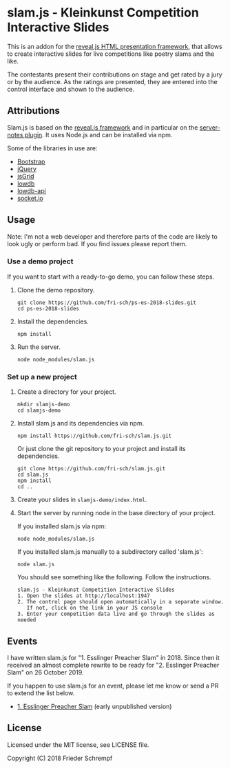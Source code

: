 # slam.js - Kleinkunst Competition Interactive Slides

This is an addon for the [reveal.js HTML presentation framework](https://github.com/hakimel/reveal.js), that allows to create interactive slides for live
competitions like poetry slams and the like.

The contestants present their contributions on stage and get rated by a jury or
by the audience. As the ratings are presented, they are entered into the control
interface and shown to the audience.

## Attributions

Slam.js is based on the [reveal.js framework](https://github.com/hakimel/reveal.js)
and in particular on the [server-notes plugin](https://github.com/hakimel/reveal.js/tree/master/plugin/notes-server).
It uses Node.js and can be installed via npm.

Some of the libraries in use are:

* [Bootstrap](https://github.com/twbs/bootstrap)
* [jQuery](https://github.com/jquery/jquery)
* [jsGrid](https://github.com/tabalinas/jsgrid)
* [lowdb](https://github.com/typicode/lowdb)
* [lowdb-api](https://github.com/rmariuzzo/lowdb-api)
* [socket.io](https://github.com/socketio/socket.io)

## Usage

Note: I'm not a web developer and therefore parts of the code are likely to look
ugly or perform bad. If you find issues please report them.

### Use a demo project

If you want to start with a ready-to-go demo, you can follow these steps.

1. Clone the demo repository.

       git clone https://github.com/fri-sch/ps-es-2018-slides.git
       cd ps-es-2018-slides

2. Install the dependencies.

       npm install

3. Run the server.

       node node_modules/slam.js

### Set up a new project

1. Create a directory for your project.

       mkdir slamjs-demo
       cd slamjs-demo

2. Install slam.js and its dependencies via npm.

       npm install https://github.com/fri-sch/slam.js.git

   Or just clone the git repository to your project and install its dependencies.

       git clone https://github.com/fri-sch/slam.js.git
       cd slam.js
       npm install
       cd ..

3. Create your slides in `slamjs-demo/index.html`.

4. Start the server by running node in the base directory of your project.

   If you installed slam.js via npm:

       node node_modules/slam.js

   If you installed slam.js manually to a subdirectory called 'slam.js':

       node slam.js

   You should see something like the following. Follow the instructions.

       slam.js - Kleinkunst Competition Interactive Slides
       1. Open the slides at http://localhost:1947
       2. The control page should open automatically in a separate window.
          If not, click on the link in your JS console
       3. Enter your competition data live and go through the slides as needed

## Events

I have written slam.js for "1. Esslinger Preacher Slam" in 2018. Since then it
received an almost complete rewrite to be ready for "2. Esslinger Preacher Slam"
on 26 October 2019.

If you happen to use slam.js for an event, please let me know or send a PR to
extend the list below.

* [1\. Esslinger Preacher Slam](https://kirchenfernsehen.de/video/erster-esslinger-preacher-slam/) (early unpublished version)

## License

Licensed under the MIT license, see LICENSE file.

Copyright (C) 2018 Frieder Schrempf
